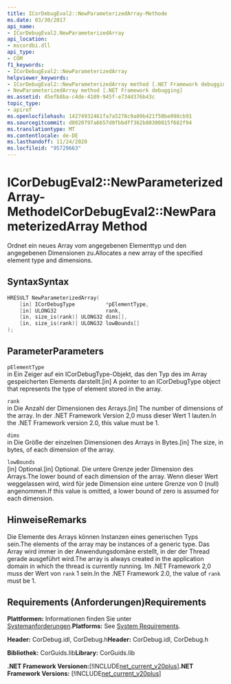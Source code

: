 ```yaml
---
title: ICorDebugEval2::NewParameterizedArray-Methode
ms.date: 03/30/2017
api_name:
- ICorDebugEval2.NewParameterizedArray
api_location:
- mscordbi.dll
api_type:
- COM
f1_keywords:
- ICorDebugEval2::NewParameterizedArray
helpviewer_keywords:
- ICorDebugEval2::NewParameterizedArray method [.NET Framework debugging]
- NewParameterizedArray method [.NET Framework debugging]
ms.assetid: 45efb8ba-c4de-4109-945f-e734d376b43c
topic_type:
- apiref
ms.openlocfilehash: 14274932461fa7a5278c9a09b421f50be098cb91
ms.sourcegitcommit: d8020797a6657d0fbbdff362b80300815f682f94
ms.translationtype: MT
ms.contentlocale: de-DE
ms.lasthandoff: 11/24/2020
ms.locfileid: "95729663"
---
```

# <a name="icordebugeval2newparameterizedarray-method"></a><span data-ttu-id="028de-102">ICorDebugEval2::NewParameterizedArray-Methode</span><span class="sxs-lookup"><span data-stu-id="028de-102">ICorDebugEval2::NewParameterizedArray Method</span></span>

<span data-ttu-id="028de-103">Ordnet ein neues Array vom angegebenen Elementtyp und den angegebenen Dimensionen zu.</span><span class="sxs-lookup"><span data-stu-id="028de-103">Allocates a new array of the specified element type and dimensions.</span></span>  
  
## <a name="syntax"></a><span data-ttu-id="028de-104">Syntax</span><span class="sxs-lookup"><span data-stu-id="028de-104">Syntax</span></span>  
  
```cpp  
HRESULT NewParameterizedArray(  
    [in] ICorDebugType          *pElementType,  
    [in] ULONG32                rank,  
    [in, size_is(rank)] ULONG32 dims[],  
    [in, size_is(rank)] ULONG32 lowBounds[]  
);  
```  
  
## <a name="parameters"></a><span data-ttu-id="028de-105">Parameter</span><span class="sxs-lookup"><span data-stu-id="028de-105">Parameters</span></span>  

 `pElementType`  
 <span data-ttu-id="028de-106">in Ein Zeiger auf ein ICorDebugType-Objekt, das den Typ des im Array gespeicherten Elements darstellt.</span><span class="sxs-lookup"><span data-stu-id="028de-106">[in] A pointer to an ICorDebugType object that represents the type of element stored in the array.</span></span>  
  
 `rank`  
 <span data-ttu-id="028de-107">in Die Anzahl der Dimensionen des Arrays.</span><span class="sxs-lookup"><span data-stu-id="028de-107">[in] The number of dimensions of the array.</span></span> <span data-ttu-id="028de-108">In der .NET Framework Version 2,0 muss dieser Wert 1 lauten.</span><span class="sxs-lookup"><span data-stu-id="028de-108">In the .NET Framework version 2.0, this value must be 1.</span></span>  
  
 `dims`  
 <span data-ttu-id="028de-109">in Die Größe der einzelnen Dimensionen des Arrays in Bytes.</span><span class="sxs-lookup"><span data-stu-id="028de-109">[in] The size, in bytes, of each dimension of the array.</span></span>  
  
 `lowBounds`  
 <span data-ttu-id="028de-110">[in] Optional.</span><span class="sxs-lookup"><span data-stu-id="028de-110">[in] Optional.</span></span> <span data-ttu-id="028de-111">Die untere Grenze jeder Dimension des Arrays.</span><span class="sxs-lookup"><span data-stu-id="028de-111">The lower bound of each dimension of the array.</span></span> <span data-ttu-id="028de-112">Wenn dieser Wert weggelassen wird, wird für jede Dimension eine untere Grenze von 0 (null) angenommen.</span><span class="sxs-lookup"><span data-stu-id="028de-112">If this value is omitted, a lower bound of zero is assumed for each dimension.</span></span>  
  
## <a name="remarks"></a><span data-ttu-id="028de-113">Hinweise</span><span class="sxs-lookup"><span data-stu-id="028de-113">Remarks</span></span>  

 <span data-ttu-id="028de-114">Die Elemente des Arrays können Instanzen eines generischen Typs sein.</span><span class="sxs-lookup"><span data-stu-id="028de-114">The elements of the array may be instances of a generic type.</span></span> <span data-ttu-id="028de-115">Das Array wird immer in der Anwendungsdomäne erstellt, in der der Thread gerade ausgeführt wird.</span><span class="sxs-lookup"><span data-stu-id="028de-115">The array is always created in the application domain in which the thread is currently running.</span></span> <span data-ttu-id="028de-116">Im .NET Framework 2,0 muss der Wert von `rank` 1 sein.</span><span class="sxs-lookup"><span data-stu-id="028de-116">In the .NET Framework 2.0, the value of `rank` must be 1.</span></span>  
  
## <a name="requirements"></a><span data-ttu-id="028de-117">Requirements (Anforderungen)</span><span class="sxs-lookup"><span data-stu-id="028de-117">Requirements</span></span>  

 <span data-ttu-id="028de-118">**Plattformen:** Informationen finden Sie unter [Systemanforderungen](../../get-started/system-requirements.md).</span><span class="sxs-lookup"><span data-stu-id="028de-118">**Platforms:** See [System Requirements](../../get-started/system-requirements.md).</span></span>  
  
 <span data-ttu-id="028de-119">**Header:** CorDebug.idl, CorDebug.h</span><span class="sxs-lookup"><span data-stu-id="028de-119">**Header:** CorDebug.idl, CorDebug.h</span></span>  
  
 <span data-ttu-id="028de-120">**Bibliothek:** CorGuids.lib</span><span class="sxs-lookup"><span data-stu-id="028de-120">**Library:** CorGuids.lib</span></span>  
  
 <span data-ttu-id="028de-121">**.NET Framework Versionen:**[!INCLUDE[net_current_v20plus](../../../../includes/net-current-v20plus-md.md)]</span><span class="sxs-lookup"><span data-stu-id="028de-121">**.NET Framework Versions:** [!INCLUDE[net_current_v20plus](../../../../includes/net-current-v20plus-md.md)]</span></span>
